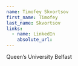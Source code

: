 ```yaml
---
name: Timofey Skvortsov
first_name: Timofey
last_name: Skvortsov
links:
  - name: LinkedIn
    absolute_url: 
---
```

Queen’s University Belfast
